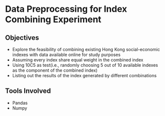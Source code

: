 # Data Preprocessing for Index Combining Experiment



## Objectives


* Explore the feasibility of combining existing Hong Kong social-economic indexes with data available online for study purposes
* Assuming every index share equal weight in the combined index
* Using 10C5 as test(i.e., randomly choosing 5 out of 10 available indexes as the component of the combined index)
* Listing out the results of the index generated by different combinations


## Tools Involved

* Pandas
* Numpy


